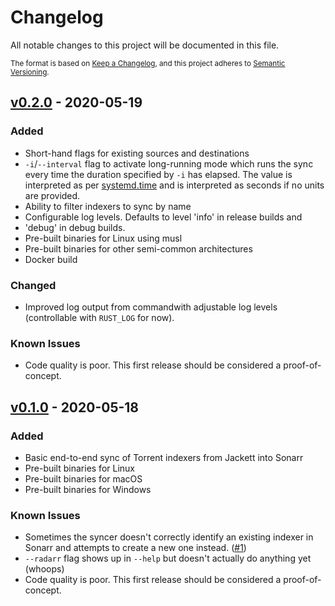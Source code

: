 # Changelog

All notable changes to this project will be documented in this file.

<small>

The format is based on [Keep a Changelog](https://keepachangelog.com/en/1.0.0/),
and this project adheres to [Semantic Versioning](https://semver.org/spec/v2.0.0.html).

</small>

## [v0.2.0] - 2020-05-19

### Added

- Short-hand flags for existing sources and destinations
- `-i`/`--interval` flag to activate long-running mode which runs the sync
  every time the duration specified by `-i` has elapsed. The value is
  interpreted as per [systemd.time] and is interpreted as seconds if no units
  are provided.
- Ability to filter indexers to sync by name
- Configurable log levels. Defaults to level 'info' in release builds and
- 'debug' in debug builds.
- Pre-built binaries for Linux using musl
- Pre-built binaries for other semi-common architectures
- Docker build

[systemd.time]: https://www.freedesktop.org/software/systemd/man/systemd.time.html#Parsing%20Time%20Spans

### Changed

- Improved log output from commandwith adjustable log levels (controllable with
  `RUST_LOG` for now).

### Known Issues

- Code quality is poor. This first release should be considered a proof-of-concept.

## [v0.1.0] - 2020-05-18

### Added

- Basic end-to-end sync of Torrent indexers from Jackett into Sonarr
- Pre-built binaries for Linux
- Pre-built binaries for macOS
- Pre-built binaries for Windows

### Known Issues

- Sometimes the syncer doesn't correctly identify an existing indexer in
  Sonarr and attempts to create a new one instead.
  ([#1](https://github.com/bjeanes/indexer-sync/issues/1))
- `--radarr` flag shows up in `--help` but doesn't actually do anything yet (whoops)
- Code quality is poor. This first release should be considered a proof-of-concept.

[v0.2.0]: https://github.com/bjeanes/indexer-sync/compare/v0.2.0..HEAD
[v0.2.0]: https://github.com/bjeanes/indexer-sync/compare/v0.1.0..v0.2.0
[v0.1.0]: https://github.com/bjeanes/indexer-sync/tree/v0.1.0
